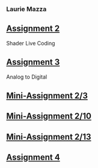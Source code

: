 ### Laurie Mazza

## [Assignment 2](https://LaurieAMazza.github.io/IMGD420X/Assignment2.html)
Shader Live Coding
## [Assignment 3](https://LaurieAMazza.github.io/IMGD420X/Assignment3.html)
Analog to Digital
## [Mini-Assignment 2/3](https://LaurieAMazza.github.io/IMGD420X/Class5.html)
## [Mini-Assignment 2/10](https://LaurieAMazza.github.io/IMGD420X/)
## [Mini-Assignment 2/13](https://LaurieAMazza.github.io/IMGD420X/Class7.html)
## [Assignment 4](https://LaurieAMazza.github.io/IMGD420X/)

